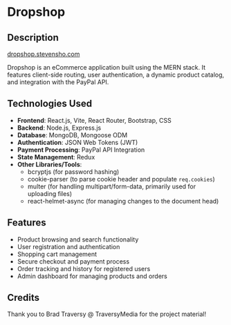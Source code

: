 # Dropshop

## Description

[dropshop.stevensho.com](http://dropshop.stevensho.com)

Dropshop is an eCommerce application built using the MERN stack. It features client-side routing, user authentication, a dynamic product catalog, and integration with the PayPal API.

## Technologies Used

- **Frontend**: React.js, Vite, React Router, Bootstrap, CSS
- **Backend**: Node.js, Express.js
- **Database**: MongoDB, Mongoose ODM
- **Authentication**: JSON Web Tokens (JWT)
- **Payment Processing**: PayPal API Integration
- **State Management**: Redux
- **Other Libraries/Tools**:
  - bcryptjs (for password hashing)
  - cookie-parser (to parse cookie header and populate `req.cookies`)
  - multer (for handling multipart/form-data, primarily used for uploading files)
  - react-helmet-async (for managing changes to the document head)

## Features

- Product browsing and search functionality
- User registration and authentication
- Shopping cart management
- Secure checkout and payment process
- Order tracking and history for registered users
- Admin dashboard for managing products and orders

## Credits

Thank you to Brad Traversy @ TraversyMedia for the project material!
